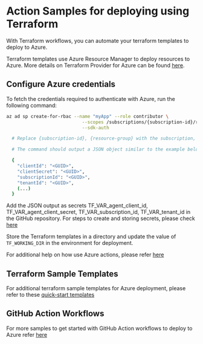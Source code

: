 # Action Samples for deploying using Terraform

With Terraform workflows, you can automate your terraform templates to deploy to Azure.

Terraform templates use Azure Resource Manager to deploy resources to Azure. More details on Terraform Provider for Azure can be found [here](https://www.terraform.io/docs/providers/azurerm/index.html).

## Configure Azure credentials

To fetch the credentials required to authenticate with Azure, run the following command:

```sh
az ad sp create-for-rbac --name "myApp" --role contributor \
                            --scopes /subscriptions/{subscription-id}/resourceGroups/{resource-group} \
                            --sdk-auth

  # Replace {subscription-id}, {resource-group} with the subscription, resource group details

  # The command should output a JSON object similar to the example below

  {
    "clientId": "<GUID>",
    "clientSecret": "<GUID>",
    "subscriptionId": "<GUID>",
    "tenantId": "<GUID>",
    (...)
  }
```

Add the JSON output as secrets TF_VAR_agent_client_id, TF_VAR_agent_client_secret, TF_VAR_subscription_id, TF_VAR_tenant_id in the GitHub repository. For steps to create and storing secrets, please check [here](https://docs.github.com/en/actions/configuring-and-managing-workflows/creating-and-storing-encrypted-secrets)

Store the Terraform templates in a directory and update the value of `TF_WORKING_DIR` in the environment for deployment.

For additional help on how use Azure actions, please refer [here](https://github.com/Azure/Actions)

## Terraform Sample Templates

For additional terraform sample templates for Azure deployment, please refer to these [quick-start templates](https://github.com/Azure/terraform/tree/master/quickstart)

## GitHub Action Workflows

For more samples to get started with GitHub Action workflows to deploy to Azure refer [here](https://github.com/Azure/actions-workflow-samples)
